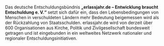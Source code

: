 Das deutsche Entschuldungsbündnis **„erlassjahr.de – Entwicklung braucht Entschuldung e. V.“** setzt sich dafür ein, dass den Lebensbedingungen von Menschen in verschuldeten Ländern mehr Bedeutung beigemessen wird als der Rückzahlung von Staatsschulden. erlassjahr.de wird von derzeit über 600 Organisationen aus Kirche, Politik und Zivilgesellschaft bundesweit getragen und ist eingebunden in ein weltweites Netzwerk nationaler und regionaler Entschuldungsinitiativen.